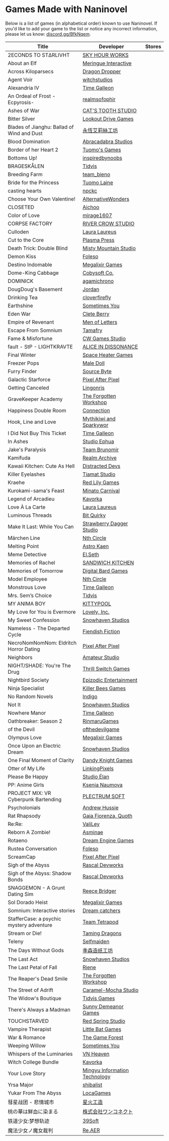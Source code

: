 ﻿---
editLink: false
aside: false
---

# Games Made with Naninovel

Below is a list of games (in alphabetical order) known to use Naninovel. If you'd like to add your game to the list or notice any incorrect information, please let us know: [discord.gg/BfkNqem](https://discord.gg/BfkNqem).

<div class="made-with-table">

|Title|Developer|Stores|
|-|-|-|
|2ECONDS TO STΔRLIVHT|[SKY HOUR WORKS](https://www.patreon.com/teamskyhour)|<a class="made-with-store store-steam" title="Steam" target="_blank" href="https://store.steampowered.com/app/1329110"/>|
|About an Elf|[Meringue Interactive](http://www.meringueinteractive.com)|<a class="made-with-store store-switch" title="Nintendo Switch" target="_blank" href="https://www.nintendo.com/games/detail/about-an-elf-switch"/>|
|Across Kiloparsecs|[Dragon Dropper](https://dragondropper.com)|<a class="made-with-store store-steam" title="Steam" target="_blank" href="https://store.steampowered.com/app/2505080"/>|
|Agent Voir|[witchstudios](https://witchstudios.itch.io)|<a class="made-with-store store-itch" title="itch.io" target="_blank" href="https://witchstudios.itch.io/agent-voir-unforgotten-love"/>|
|Alexandria IV|[Time Galleon](https://www.timegalleon.com)|<a class="made-with-store store-steam" title="Steam" target="_blank" href="https://store.steampowered.com/app/1699900"/>|
|An Ordeal of Frost -Ecpyrosis-|[realmsofophir](https://realmsofophir.itch.io)|<a class="made-with-store store-itch" title="itch.io" target="_blank" href="https://realmsofophir.itch.io/anordealoffrost"/>|
|Ashes of War|[CAT'S TOOTH STUDIO]()|<a class="made-with-store store-steam" title="Steam" target="_blank" href="https://store.steampowered.com/app/2265610"/>|
|Bitter Silver|[Lookout Drive Games](https://www.lookoutdrivegames.com)|<a class="made-with-store store-itch" title="itch.io" target="_blank" href="https://lookout-drive-games.itch.io/bitter-silver"/><a class="made-with-store store-steam" title="Steam" target="_blank" href="https://store.steampowered.com/app/1906930"/>|
|Blades of Jianghu: Ballad of Wind and Dust|[永恆艾莉絲工坊](https://twitter.com/EternityAlice)|<a class="made-with-store store-steam" title="Steam" target="_blank" href="https://store.steampowered.com/app/2179300"/>|
|Blood Domination|[Abracadabra Studios]()|<a class="made-with-store store-steam" title="Steam" target="_blank" href="https://store.steampowered.com/app/2747220"/>|
|Border of her Heart 2|[Tuomo's Games](https://tuomosgames.com)|<a class="made-with-store store-steam" title="Steam" target="_blank" href="https://store.steampowered.com/app/1592590"/>|
|Bottoms Up!|[inspiredbynoobs](https://inspiredbynoobs.itch.io)|<a class="made-with-store store-itch" title="itch.io" target="_blank" href="https://inspiredbynoobs.itch.io/bottomsup"/>|
|BRAGESKÅLEN|[Tidvis](https://www.tidvis.no)|<a class="made-with-store store-itch" title="itch.io" target="_blank" href="https://tidvis.itch.io/brageskalen"/><a class="made-with-store store-google" title="Google Play" target="_blank" href="https://play.google.com/store/apps/details?id=com.Tidvis.Brageskalen"/><a class="made-with-store store-apple" title="Apple Store" target="_blank" href="https://apps.apple.com/app/id1640236808"/>|
|Breeding Farm|[team_bieno](https://team-bieno.itch.io)|<a class="made-with-store store-itch" title="itch.io" target="_blank" href="https://team-bieno.itch.io/breeding-farm"/>|
|Bride for the Princess|[Tuomo Laine](https://twitter.com/GamesTuomo)|<a class="made-with-store store-steam" title="Steam" target="_blank" href="https://store.steampowered.com/app/1144550"/>|
|casting hearts|[npckc](https://twitter.com/npckc)|<a class="made-with-store store-itch" title="itch.io" target="_blank" href="https://npckc.itch.io/casting-hearts"/>|
|Choose Your Own Valentine!|[AlternativeWonders](https://alternativewonders.itch.io/)|<a class="made-with-store store-itch" title="itch.io" target="_blank" href="https://alternativewonders.itch.io/choose-your-own-valentine"/>|
|CLOSETED|[Aichoo](https://paichoo.itch.io)|<a class="made-with-store store-itch" title="itch.io" target="_blank" href="https://paichoo.itch.io/closeted"/>|
|Color of Love|[mirage1607](https://mirage1607.itch.io)|<a class="made-with-store store-itch" title="itch.io" target="_blank" href="https://mirage1607.itch.io/coloroflove"/>|
|CORPSE FACTORY|[RIVER CROW STUDIO](https://www.rivercrow.studio)|<a class="made-with-store store-steam" title="Steam" target="_blank" href="https://store.steampowered.com/app/1414250"/><a class="made-with-store store-switch" title="Nintendo Switch" target="_blank" href="https://www.nintendo.com/store/products/corpse-factory-switch"/>|
|Culloden|[Laura Laureus]()|<a class="made-with-store store-itch" title="itch.io" target="_blank" href="https://lauralaureus.itch.io/culloden"/>|
|Cut to the Core|[Plasma Press]()|<a class="made-with-store store-steam" title="Steam" target="_blank" href="https://store.steampowered.com/app/1777000"/>|
|Death Trick: Double Blind|[Misty Mountain Studio](https://dtdoubleblind.com)|<a class="made-with-store store-steam" title="Steam" target="_blank" href="https://store.steampowered.com/app/2254710"/>|
|Demon Kiss|[Foleso](https://twitter.com/folesodev)|<a class="made-with-store store-itch" title="itch.io" target="_blank" href="https://foleso.itch.io/demonkiss"/>|
|Destino Indomable|[Megalixir Games](https://x.com/megalixirgames)|<a class="made-with-store store-steam" title="Steam" target="_blank" href="https://store.steampowered.com/app/3221830"/>|
|Dome-King Cabbage|[Cobysoft Co.](https://cobysoft.co)|<a class="made-with-store store-steam" title="Steam" target="_blank" href="https://store.steampowered.com/app/2092510"/>|
|DOMINICK|[agamichrono](https://agamichrono.itch.io)|<a class="made-with-store store-itch" title="itch.io" target="_blank" href="https://agamichrono.itch.io/dominick-inheritance"/>|
|DougDoug's Basement|[Jordan](https://robotortoise.itch.io)|<a class="made-with-store store-itch" title="itch.io" target="_blank" href="https://robotortoise.itch.io/dougdougsbasement"/>|
|Drinking Tea|[cloverfirefly](https://twitter.com/cloverfirefly)|<a class="made-with-store store-itch" title="itch.io" target="_blank" href="https://cloverfirefly.itch.io/drinking-tea"/>|
|Earthshine|[Sometimes You](https://www.sometimesyou.com)|<a class="made-with-store store-switch" title="Nintendo Switch" target="_blank" href="https://www.nintendo.com/us/store/products/earthshine-switch/"/><a class="made-with-store store-ps" title="Sony PlayStation" target="_blank" href="https://store.playstation.com/en-us/concept/10008929"/>|
|Eden War|[Clete Berry](https://cleteberry.itch.io)|<a class="made-with-store store-itch" title="itch.io" target="_blank" href="https://cleteberry.itch.io/eden-war"/>|
|Empire of Revenant|[Men of Letters](https://www.men-of-letters.org)|<a class="made-with-store store-steam" title="Steam" target="_blank" href="https://store.steampowered.com/app/1844690"/>|
|Escape From Somnium|[Tamafry](https://tamafry.itch.io)|<a class="made-with-store store-itch" title="itch.io" target="_blank" href="https://tamafry.itch.io/escape-from-somnium"/>|
|Fame & Misfortune|[CW Games Studio](https://www.facebook.com/cwgamesstudio)|<a class="made-with-store store-google" title="Google Play" target="_blank" href="https://play.google.com/store/apps/details?id=com.cwgamesstudio.fameandmisfortune"/>|
|fault - StP - LIGHTKRAVTE|[ALICE IN DISSONANCE](https://www.projectwritten.com)|<a class="made-with-store store-steam" title="Steam" target="_blank" href="https://store.steampowered.com/app/1917450"/><a class="made-with-store store-switch" title="Nintendo Switch" target="_blank" href="https://www.nintendo.com/store/products/fault-stp-lightkravte-switch/"/>|
|Final Winter|[Space Heater Games](https://twitter.com/GamesHeater)|<a class="made-with-store store-steam" title="Steam" target="_blank" href="https://store.steampowered.com/app/1497510"/>|
|Freezer Pops|[Male Doll](https://twitter.com/maledollstudio)|<a class="made-with-store store-steam" title="Steam" target="_blank" href="https://store.steampowered.com/app/1468430"/>|
|Furry Finder|[Source Byte](https://source-byte.com)|<a class="made-with-store store-steam" title="Steam" target="_blank" href="https://store.steampowered.com/app/1593510"/>|
|Galactic Starforce|[Pixel After Pixel](http://www.pixelafterpixel.com)|<a class="made-with-store store-steam" title="Steam" target="_blank" href="https://store.steampowered.com/app/2195030"/>|
|Getting Canceled|[Lingonris]()|<a class="made-with-store store-steam" title="Steam" target="_blank" href="https://store.steampowered.com/app/2582380"/>|
|GraveKeeper Academy|[The Forgotten Workshop](https://twitter.com/firgofumbra)|<a class="made-with-store store-itch" title="itch.io" target="_blank" href="https://firgof.itch.io/gravekeeper-academy"/>|
|Happiness Double Room|[Connection](https://twitter.com/Connection2022)|<a class="made-with-store store-steam" title="Steam" target="_blank" href="https://store.steampowered.com/app/1897120"/>|
|Hook, Line and Love|[Mythikiwi and Sparkywor](https://mythikiwi.carrd.co)|<a class="made-with-store store-itch" title="itch.io" target="_blank" href="https://mythikiwi.itch.io/hook-line-and-love"/>|
|I Did Not Buy This Ticket|[Time Galleon](https://www.timegalleon.com)|<a class="made-with-store store-steam" title="Steam" target="_blank" href="https://store.steampowered.com/app/2158650"/>|
|In Ashes|[Studio Ephua](https://ephua.uk)|<a class="made-with-store store-steam" title="Steam" target="_blank" href="https://store.steampowered.com/app/3434420"/>|
|Jake's Paralysis|[Team Brunomir](https://www.teambrunomir.com)|<a class="made-with-store store-steam" title="Steam" target="_blank" href="https://store.steampowered.com/app/1677590"/>|
|Kamifuda|[Realm Archive](https://twitter.com/Kamifuda)|<a class="made-with-store store-steam" title="Steam" target="_blank" href="https://store.steampowered.com/app/1937720"/>|
|Kawaii Kitchen: Cute As Hell|[Distracted Devs](https://twitter.com/distracted_devs)|<a class="made-with-store store-itch" title="itch.io" target="_blank" href="https://distracted-devs.itch.io/kawaii-kitchen-cute-as-hell"/>|
|Killer Eyelashes|[Tiamat Studio](https://tiamat.studio)|<a class="made-with-store store-steam" title="Steam" target="_blank" href="https://store.steampowered.com/app/3402320"/>|
|Kraehe|[Red Lily Games](https://twitter.com/RedLily1104)|<a class="made-with-store store-itch" title="itch.io" target="_blank" href="https://red-lily-games.itch.io/kraehe"/>|
|Kurokami-sama's Feast|[Minato Carnival](http://www.minatocarnival.com)|<a class="made-with-store store-steam" title="Steam" target="_blank" href="https://store.steampowered.com/app/1814930"/><a class="made-with-store store-switch" title="Nintendo Switch" target="_blank" href="https://www.nintendo.com/store/products/kurokami-samas-feast-switch"/>|
|Legend of Arcadieu|[Kavorka](https://kavorkaplay.com)|<a class="made-with-store store-switch" title="Nintendo Switch" target="_blank" href="https://www.nintendo.com/en-us/store/products/legend-of-arcadieu-bundle-switch/"/><a class="made-with-store store-ps" title="Sony PlayStation" target="_blank" href="https://store.playstation.com/en-us/product/UP6472-PPSA08167_00-LEGENDOFARCADIEU"/>|
|Love À La Carte|[Laura Laureus]()|<a class="made-with-store store-itch" title="itch.io" target="_blank" href="https://lauralaureus.itch.io/love-a-la-carte"/>|
|Luminous Threads|[Bit Quirky]()|<a class="made-with-store store-steam" title="Steam" target="_blank" href="https://store.steampowered.com/app/1355790"/>|
|Make It Last: While You Can|[Strawberry Dagger Studio](https://twitter.com/SBDaggerStudio)|<a class="made-with-store store-itch" title="itch.io" target="_blank" href="https://sbds.itch.io/make-it-last-while-you-can"/>|
|Märchen Line|[Nth Circle](https://nthcircle.itch.io)|<a class="made-with-store store-itch" title="itch.io" target="_blank" href="https://nthcircle.itch.io/marchenline"/>|
|Melting Point|[Astro Kaen](https://linktr.ee/astrokaen)|<a class="made-with-store store-itch" title="itch.io" target="_blank" href="https://astrokaen.itch.io/melting-point"/>|
|Meme Detective|[El.Seth](https://twitter.com/ElSeth6)|<a class="made-with-store store-itch" title="itch.io" target="_blank" href="https://elseth.itch.io/meme-detective"/>|
|Memories of Rachel|[SANDWICH KITCHEN](https://sandwich-kitchen.com)|<a class="made-with-store store-steam" title="Steam" target="_blank" href="https://store.steampowered.com/app/3031930"/>|
|Memories of Tomorrow|[Digital Bard Games](https://digitalbardgames.itch.io/)|<a class="made-with-store store-itch" title="itch.io" target="_blank" href="https://digitalbardgames.itch.io/memories-of-tomorrow"/><a class="made-with-store store-steam" title="Steam" target="_blank" href="https://store.steampowered.com/app/1459020"/>|
|Model Employee|[Nth Circle](https://nthcircle.itch.io/)|<a class="made-with-store store-itch" title="itch.io" target="_blank" href="https://nthcircle.itch.io/model-employee"/>|
|Monstrous Love|[Time Galleon](https://www.timegalleon.com)|<a class="made-with-store store-steam" title="Steam" target="_blank" href="https://store.steampowered.com/app/2011410"/>|
|Mrs. Sem’s Choice|[Tidvis](https://www.tidvis.no)|<a class="made-with-store store-itch" title="itch.io" target="_blank" href="https://tidvis.itch.io/fru-sems-valg"/><a class="made-with-store store-google" title="Google Play" target="_blank" href="https://play.google.com/store/apps/details?id=com.Tidvis.FruSemsValg"/><a class="made-with-store store-apple" title="Apple Store" target="_blank" href="https://apps.apple.com/app/id1628756627"/>|
|MY ANIMA BOY|[KITTYPOOL](https://kitty-pool.com)|<a class="made-with-store store-steam" title="Steam" target="_blank" href="https://store.steampowered.com/app/2714270"/><a class="made-with-store store-google" title="Google Play" target="_blank" href="https://play.google.com/store/apps/details?id=com.KITTYPOOL.MYANIMABOY"/><a class="made-with-store store-apple" title="Apple Store" target="_blank" href="https://apps.apple.com/app/id6472044510"/>|
|My Love for You is Evermore|[Lovely, Inc.](https://lovely-inc.constantcontactsites.com)|<a class="made-with-store store-google" title="Google Play" target="_blank" href="https://play.google.com/store/apps/details?id=com.LovelyInc.MyLoveforYouisEvermore"/><a class="made-with-store store-apple" title="Apple Store" target="_blank" href="https://apps.apple.com/app/id1548174371"/>|
|My Sweet Confession|[Snowhaven Studios](https://snowhavenstudios.com/)|<a class="made-with-store store-itch" title="itch.io" target="_blank" href="https://snowhavenstudios.itch.io/my-sweet-confession"/><a class="made-with-store store-steam" title="Steam" target="_blank" href="https://store.steampowered.com/app/1281140"/>|
|Nameless - The Departed Cycle|[Fiendish Fiction](https://www.fiendishfiction.com)|<a class="made-with-store store-itch" title="itch.io" target="_blank" href="https://fiendishfiction.itch.io/nameless"/><a class="made-with-store store-steam" title="Steam" target="_blank" href="https://store.steampowered.com/app/2142810"/>|
|NecroNomNomNom: Eldritch Horror Dating|[Pixel After Pixel](http://www.pixelafterpixel.com)|<a class="made-with-store store-steam" title="Steam" target="_blank" href="https://store.steampowered.com/app/2057360"/>|
|Neighbors|[Amateur Studio](https://twitter.com/neighborsvn)|<a class="made-with-store store-steam" title="Steam" target="_blank" href="https://store.steampowered.com/app/1857200"/>|
|NIGHT/SHADE: You're The Drug|[Thrill Switch Games](https://thrillswitchgames.com)|<a class="made-with-store store-itch" title="itch.io" target="_blank" href="https://thrillswitch.itch.io/nightshade"/><a class="made-with-store store-steam" title="Steam" target="_blank" href="https://store.steampowered.com/app/1474120"/>|
|Nightbird Society|[Epizodic Entertainment](https://epizodic.com)|<a class="made-with-store store-google" title="Google Play" target="_blank" href="https://play.google.com/store/apps/details?id=com.Epizodic.NBS"/><a class="made-with-store store-apple" title="Apple Store" target="_blank" href="https://apps.apple.com/app/id1505280085"/>|
|Ninja Specialist|[Killer Bees Games](http://www.killerbeesgames.com)|<a class="made-with-store store-steam" title="Steam" target="_blank" href="https://store.steampowered.com/app/1646440"/>|
|No Random Novels|[Indigo]()|<a class="made-with-store store-steam" title="Steam" target="_blank" href="https://store.steampowered.com/app/2144530"/>|
|Not It|[Snowhaven Studios](https://snowhavenstudios.com)|<a class="made-with-store store-itch" title="itch.io" target="_blank" href="https://snowhavenstudios.itch.io/not-it"/><a class="made-with-store store-steam" title="Steam" target="_blank" href="https://store.steampowered.com/app/1719770"/>|
|Nowhere Manor|[Time Galleon](https://www.timegalleon.com)|<a class="made-with-store store-steam" title="Steam" target="_blank" href="https://store.steampowered.com/app/2017120"/>|
|Oathbreaker: Season 2|[RinmaruGames](http://www.rinmarugames.com)|<a class="made-with-store store-itch" title="itch.io" target="_blank" href="https://rinmarugames.itch.io/oathbreaker-season-2"/>|
|of the Devil|[ofthedevilgame](https://otdgame.carrd.co)|<a class="made-with-store store-itch" title="itch.io" target="_blank" href="https://ofthedevilgame.itch.io/of-the-devil"/>|
|Olympus Love|[Megalixir Games](http://megalixirgames.com)|<a class="made-with-store store-google" title="Google Play" target="_blank" href="https://play.google.com/store/apps/details?id=com.MegalixirGames.OlympusLove"/>|
|Once Upon an Electric Dream|[Snowhaven Studios](https://snowhavenstudios.com)|<a class="made-with-store store-itch" title="itch.io" target="_blank" href="https://snowhavenstudios.itch.io/once-upon-an-electric-dream"/><a class="made-with-store store-steam" title="Steam" target="_blank" href="https://store.steampowered.com/app/1264090"/>|
|One Final Moment of Clarity|[Dandy Knight Games](https://dandyknightgames.com/)|<a class="made-with-store store-itch" title="itch.io" target="_blank" href="https://dandyknightgames.itch.io/moment-of-clarity"/>|
|Otter of My Life|[LinkingPixels](https://linkingpixels.github.io/)|<a class="made-with-store store-steam" title="Steam" target="_blank" href="https://store.steampowered.com/app/984690"/>|
|Please Be Happy|[Studio Élan](https://vnstudioelan.com)|<a class="made-with-store store-itch" title="itch.io" target="_blank" href="https://vnstudioelan.itch.io/please-be-happy"/><a class="made-with-store store-steam" title="Steam" target="_blank" href="https://store.steampowered.com/app/844670"/><a class="made-with-store store-switch" title="Nintendo Switch" target="_blank" href="https://www.nintendo.com/us/store/products/please-be-happy-switch/"/><a class="made-with-store store-ps" title="Sony PlayStation" target="_blank" href="https://store.playstation.com/en-us/concept/10010977"/><a class="made-with-store store-xbox" title="Microsoft Xbox" target="_blank" href="https://www.xbox.com/en-us/games/store/please-be-happy/9n60lqsxp3xc"/><a class="made-with-store store-ms" title="Microsoft Store" target="_blank" href="https://apps.microsoft.com/detail/9n4mb9w06cgb?hl=en-US&gl=CZ"/>|
|PP: Anime Girls|[Ksenia Naumova]()|<a class="made-with-store store-google" title="Google Play" target="_blank" href="https://play.google.com/store/apps/details?id=anime.lovestory.Girl.Simulator.Game"/><a class="made-with-store store-apple" title="Apple Store" target="_blank" href="https://apps.apple.com/app/id1530522784"/>|
|PROJECT MIX: VR Cyberpunk Bartending|[PLECTRUM SOFT](https://linktr.ee/plectrumsoft)|<a class="made-with-store store-steam" title="Steam" target="_blank" href="https://store.steampowered.com/app/2714490"/>|
|Psycholonials|[Andrew Hussie](https://twitter.com/andrewhussie)|<a class="made-with-store store-steam" title="Steam" target="_blank" href="https://store.steampowered.com/app/1529810"/><a class="made-with-store store-google" title="Google Play" target="_blank" href="https://play.google.com/store/apps/details?id=com.TheSilenceMill.Psycholonials"/><a class="made-with-store store-apple" title="Apple Store" target="_blank" href="https://apps.apple.com/app/id1549735879"/>|
|Rat Rhapsody|[Gaia Fiorenza, Quoth]()|<a class="made-with-store store-itch" title="itch.io" target="_blank" href="https://gaiafiorenza.itch.io/rat-rhapsody"/>|
|Re:Re:|[ValiLey](https://valiley.myportfolio.com/portfolio)|<a class="made-with-store store-itch" title="itch.io" target="_blank" href="https://valiley.itch.io/rere"/>|
|Reborn A Zombie!|[Asminae](https://twitter.com/AsminaeGames)|<a class="made-with-store store-steam" title="Steam" target="_blank" href="https://store.steampowered.com/app/2283350"/>|
|Rotaeno|[Dream Engine Games](http://rotaeno.com)|<a class="made-with-store store-google" title="Google Play" target="_blank" href="https://play.google.com/store/apps/details?id=com.xd.rotaeno.googleplay"/><a class="made-with-store store-apple" title="Apple Store" target="_blank" href="https://apps.apple.com/app/id1614771445"/>|
|Rustea Conversation|[Foleso](https://twitter.com/folesodev)|<a class="made-with-store store-itch" title="itch.io" target="_blank" href="https://foleso.itch.io/rustea-conversation"/>|
|ScreamCap|[Pixel After Pixel](http://pixelafterpixel.com)|<a class="made-with-store store-steam" title="Steam" target="_blank" href="https://store.steampowered.com/app/1618180"/>|
|Sigh of the Abyss|[Rascal Devworks](https://rascaldev.works)|<a class="made-with-store store-steam" title="Steam" target="_blank" href="https://store.steampowered.com/app/2025310"/>|
|Sigh of the Abyss: Shadow Bonds|[Rascal Devworks](https://rascaldev.works)|<a class="made-with-store store-steam" title="Steam" target="_blank" href="https://store.steampowered.com/app/1829640"/>|
|SNAGGEMON - A Grunt Dating Sim|[Reece Bridger](https://www.reecebridger.com)|<a class="made-with-store store-itch" title="itch.io" target="_blank" href="https://reecebridger.itch.io/snaggemon-a-grunt-dating-sim"/>|
|Sol Dorado Heist|[Megalixir Games](http://megalixirgames.com)|<a class="made-with-store store-itch" title="itch.io" target="_blank" href="https://megalixirgames.itch.io/soldoradoheist"/><a class="made-with-store store-steam" title="Steam" target="_blank" href="https://store.steampowered.com/app/1579720"/><a class="made-with-store store-google" title="Google Play" target="_blank" href="https://play.google.com/store/apps/details?id=com.MegalixirGames.SolDoradoHeist"/><a class="made-with-store store-switch" title="Nintendo Switch" target="_blank" href="https://www.nintendo.com/us/store/products/sol-dorado-heist-switch"/><a class="made-with-store store-ps" title="Sony PlayStation" target="_blank" href="https://store.playstation.com/en-us/concept/10012252"/><a class="made-with-store store-xbox" title="Microsoft Xbox" target="_blank" href="https://www.microsoft.com/store/productid/9n1fhl8gr6cw"/><a class="made-with-store store-ms" title="Microsoft Store" target="_blank" href="https://www.microsoft.com/store/productid/9p679mfh8w8p"/>|
|Somnium: Interactive stories|[Dream catchers]()|<a class="made-with-store store-google" title="Google Play" target="_blank" href="https://play.google.com/store/apps/details?id=com.Dreamcatch.Somnium"/>|
|StafferCase: a psychic mystery adventure|[Team Tetrapod](https://twitter.com/Team_Tetrapod)|<a class="made-with-store store-steam" title="Steam" target="_blank" href="https://store.steampowered.com/app/2128480"/>|
|Stream or Die!|[Taming Dragons](https://www.tamingdragons.com)|<a class="made-with-store store-steam" title="Steam" target="_blank" href="https://store.steampowered.com/app/2530160"/>|
|Teleny|[Selfmaiden]()|<a class="made-with-store store-itch" title="itch.io" target="_blank" href="https://selfmaiden.itch.io/teleny"/>|
|The Days Without Gods|[季森造纸工坊]()|<a class="made-with-store store-steam" title="Steam" target="_blank" href="https://store.steampowered.com/app/1983270"/>|
|The Last Act|[Snowhaven Studios](https://snowhavenstudios.com)|<a class="made-with-store store-steam" title="Steam" target="_blank" href="https://store.steampowered.com/app/1412180"/>|
|The Last Petal of Fall|[Riene](https://twitter.com/Raienelline)|<a class="made-with-store store-itch" title="itch.io" target="_blank" href="https://raienelline.itch.io/the-last-petal-of-fall"/>|
|The Reaper's Dead Smile|[The Forgotten Workshop](https://twitter.com/firgofumbra)|<a class="made-with-store store-itch" title="itch.io" target="_blank" href="https://firgof.itch.io/the-reapers-dead-smile"/>|
|The Street of Adrift|[Caramel-Mocha Studio](https://thestreetofadrift.com)|<a class="made-with-store store-steam" title="Steam" target="_blank" href="https://store.steampowered.com/app/1672670"/>|
|The Widow's Boutique|[Tidvis Games](https://www.tidvis.no)|<a class="made-with-store store-itch" title="itch.io" target="_blank" href="https://tidvis.itch.io/the-widows-boutique"/><a class="made-with-store store-steam" title="Steam" target="_blank" href="https://store.steampowered.com/app/2184880"/><a class="made-with-store store-google" title="Google Play" target="_blank" href="https://play.google.com/store/apps/details?id=com.TidvisGames.TheWidowsBoutique"/><a class="made-with-store store-apple" title="Apple Store" target="_blank" href="https://apps.apple.com/app/id6447751841"/>|
|There's Always a Madman|[Sunny Demeanor Games](https://sunnydemeanorgames.com)|<a class="made-with-store store-steam" title="Steam" target="_blank" href="https://store.steampowered.com/app/2390500"/>|
|TOUCHSTARVED|[Red Spring Studio](https://www.redspring.studio)|<a class="made-with-store store-steam" title="Steam" target="_blank" href="https://store.steampowered.com/app/2185510"/>|
|Vampire Therapist|[Little Bat Games](https://littlebat.games)|<a class="made-with-store store-steam" title="Steam" target="_blank" href="https://store.steampowered.com/app/2481020"/>|
|War & Romance|[The Game Forest](https://the-game-forest.com)|<a class="made-with-store store-itch" title="itch.io" target="_blank" href="https://the-game-forest.itch.io"/>|
|Weeping Willow|[Sometimes You](https://www.sometimesyou.com)|<a class="made-with-store store-switch" title="Nintendo Switch" target="_blank" href="https://www.nintendo.com/us/store/products/weeping-willow-detective-visual-novel-switch/"/><a class="made-with-store store-ps" title="Sony PlayStation" target="_blank" href="https://store.playstation.com/en-us/concept/10006181"/><a class="made-with-store store-xbox" title="Microsoft Xbox" target="_blank" href="https://www.xbox.com/en-us/games/store/weeping-willow-xbox-series-x-s/9nswjkrv55v1"/><a class="made-with-store store-ms" title="Microsoft Store" target="_blank" href="https://www.microsoft.com/en-us/p/weeping-willow-windows/9pcnsr8mqrs5"/>|
|Whispers of the Luminaries|[VN Heaven](https://vrheaven.io)|<a class="made-with-store store-steam" title="Steam" target="_blank" href="https://store.steampowered.com/app/2393870"/>|
|Witch College Bundle|[Kavorka](https://kavorkaplay.com)|<a class="made-with-store store-switch" title="Nintendo Switch" target="_blank" href="https://www.nintendo.co.uk/Games/Nintendo-Switch-download-software/Witch-College-Bundle-2257462.html"/><a class="made-with-store store-ps" title="Sony PlayStation" target="_blank" href="https://store.playstation.com/en-us/product/UP6472-PPSA08169_00-WITCHCOLLEGEBUND"/>|
|Your Love Story|[Mingyu Information Technology]()|<a class="made-with-store store-steam" title="Steam" target="_blank" href="https://store.steampowered.com/app/2010830"/>|
|Yrsa Major|[shibalist](https://twitter.com/ShibaList)|<a class="made-with-store store-itch" title="itch.io" target="_blank" href="https://shibalist.itch.io/yrsa-major"/>|
|Yukar From The Abyss|[LocaGames](https://www.loca.games)|<a class="made-with-store store-steam" title="Steam" target="_blank" href="https://store.steampowered.com/app/2070220"/>|
|彗星战团 - 悲情城市|[星火工造]()|<a class="made-with-store store-steam" title="Steam" target="_blank" href="https://store.steampowered.com/app/2804640"/>|
|桃の華は鮮血に染まる|[株式会社ワンコネクト](https://one-c.info)|<a class="made-with-store store-steam" title="Steam" target="_blank" href="https://store.steampowered.com/app/2274610"/><a class="made-with-store store-switch" title="Nintendo Switch" target="_blank" href="https://store-jp.nintendo.com/list/software/70010000070481.html"/>|
|铁道少女:梦想轨迹|[39Soft](https://weibo.com/moerail)|<a class="made-with-store store-steam" title="Steam" target="_blank" href="https://store.steampowered.com/app/1294060"/>|
|魔法少女ノ魔女裁判|[Re,AER](https://manosaba.com)|<a class="made-with-store store-steam" title="Steam" target="_blank" href="https://store.steampowered.com/app/3101040"/>|

</div>
